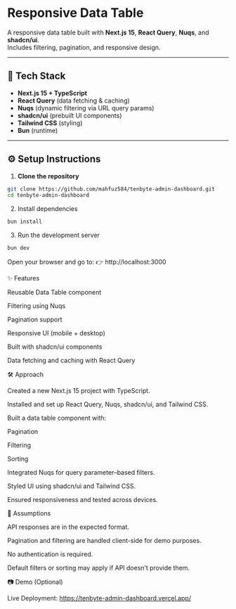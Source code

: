 # Responsive Data Table

A responsive data table built with **Next.js 15**, **React Query**, **Nuqs**, and **shadcn/ui**.  
Includes filtering, pagination, and responsive design.

---

## 🚀 Tech Stack
- **Next.js 15 + TypeScript**
- **React Query** (data fetching & caching)
- **Nuqs** (dynamic filtering via URL query params)
- **shadcn/ui** (prebuilt UI components)
- **Tailwind CSS** (styling)
- **Bun** (runtime)

---

## ⚙️ Setup Instructions

1. **Clone the repository**
```bash
git clone https://github.com/mahfuz584/tenbyte-admin-dashboard.git
cd tenbyte-admin-dashboard
```
2. Install dependencies
```bash
bun install
```
3. Run the development server
```bash
bun dev
```
Open your browser and go to:
👉 http://localhost:3000

✨ Features

Reusable Data Table component

Filtering using Nuqs

Pagination support

Responsive UI (mobile + desktop)

Built with shadcn/ui components

Data fetching and caching with React Query

🛠 Approach

Created a new Next.js 15 project with TypeScript.

Installed and set up React Query, Nuqs, shadcn/ui, and Tailwind CSS.

Built a data table component with:

Pagination

Filtering

Sorting

Integrated Nuqs for query parameter–based filters.

Styled UI using shadcn/ui and Tailwind CSS.

Ensured responsiveness and tested across devices.

📌 Assumptions

API responses are in the expected format.

Pagination and filtering are handled client-side for demo purposes.

No authentication is required.

Default filters or sorting may apply if API doesn’t provide them.

📷 Demo (Optional)

Live Deployment: https://tenbyte-admin-dashboard.vercel.app/


